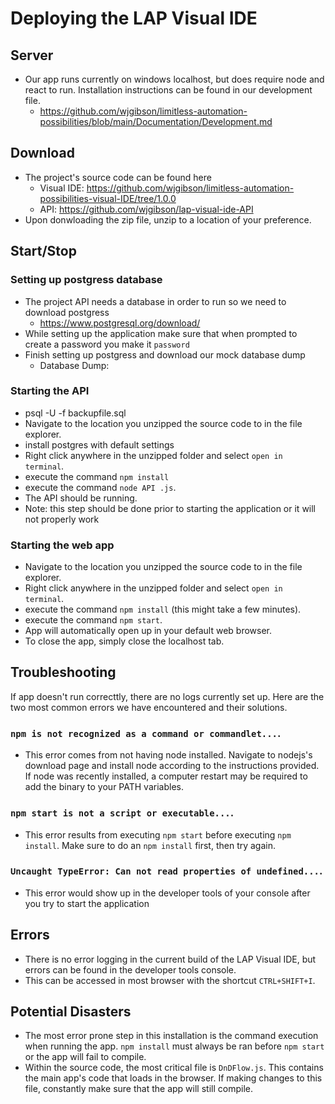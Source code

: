 # Deploying the LAP Visual IDE

## Server
- Our app runs currently on windows localhost, but does require node and react to run. Installation instructions can be found in our development file.
  - https://github.com/wjgibson/limitless-automation-possibilities/blob/main/Documentation/Development.md

## Download
- The project's source code can be found here
  - Visual IDE: https://github.com/wjgibson/limitless-automation-possibilities-visual-IDE/tree/1.0.0
  - API: https://github.com/wjgibson/lap-visual-ide-API
- Upon donwloading the zip file, unzip to a location of your preference.

## Start/Stop

### Setting up postgress database

- The project API needs a database in order to run so we need to download postgress
  - https://www.postgresql.org/download/
- While setting up the application make sure that when prompted to create a password you make it `password`
- Finish setting up postgress and download our mock database dump
  - Database Dump: 

### Starting the API

- psql -U -f backupfile.sql
- Navigate to the location you unzipped the source code to in the file explorer.
- install postgres with default settings
- Right click anywhere in the unzipped folder and select `open in terminal`.
- execute the command `npm install`
- execute the command `node API .js`.
- The API should be running.
- Note: this step should be done prior to starting the application or it will not properly work

### Starting the web app

- Navigate to the location you unzipped the source code to in the file explorer.
- Right click anywhere in the unzipped folder and select `open in terminal`.
- execute the command `npm install` (this might take a few minutes).
- execute the command `npm start`.
- App will automatically open up in your default web browser.
- To close the app, simply close the localhost tab.

## Troubleshooting
If app doesn't run correcttly, there are no logs currently set up. Here are the two most common errors we have encountered and their solutions.
### `npm is not recognized as a command or commandlet...`.
- This error comes from not having node installed. Navigate to nodejs's download page and install node according to the instructions provided. If node was recently installed, a computer restart may be required to add the binary to your PATH variables.
### `npm start is not a script or executable...`.
- This error results from executing `npm start` before executing `npm install`. Make sure to do an `npm install` first, then try again.
### `Uncaught TypeError: Can not read properties of undefined...`.
- This error would show up in the developer tools of your console after you try to start the application

## Errors
- There is no error logging in the current build of the LAP Visual IDE, but errors can be found in the developer tools console.
- This can be accessed in most browser with the shortcut `CTRL+SHIFT+I`.

## Potential Disasters
- The most error prone step in this installation is the command execution when running the app. `npm install` must always be ran before `npm start` or the app will fail to compile.
- Within the source code, the most critical file is `DnDFlow.js`. This contains the main app's code that loads in the browser. If making changes to this file, constantly make sure that the app will still compile.
